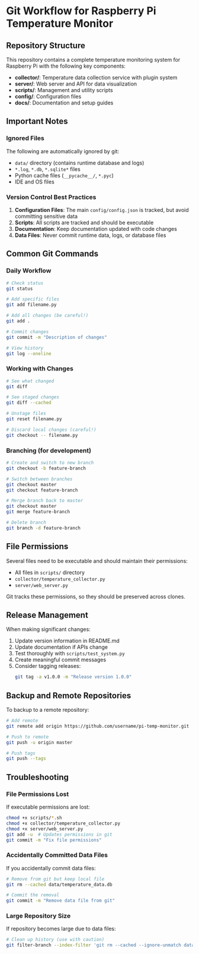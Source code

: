 # Git Workflow for Raspberry Pi Temperature Monitor

## Repository Structure

This repository contains a complete temperature monitoring system for Raspberry Pi with the following key components:

- **collector/**: Temperature data collection service with plugin system
- **server/**: Web server and API for data visualization
- **scripts/**: Management and utility scripts
- **config/**: Configuration files
- **docs/**: Documentation and setup guides

## Important Notes

### Ignored Files
The following are automatically ignored by git:
- `data/` directory (contains runtime database and logs)
- `*.log`, `*.db`, `*.sqlite*` files
- Python cache files (`__pycache__/`, `*.pyc`)
- IDE and OS files

### Version Control Best Practices

1. **Configuration Files**: The main `config/config.json` is tracked, but avoid committing sensitive data
2. **Scripts**: All scripts are tracked and should be executable
3. **Documentation**: Keep documentation updated with code changes
4. **Data Files**: Never commit runtime data, logs, or database files

## Common Git Commands

### Daily Workflow
```bash
# Check status
git status

# Add specific files
git add filename.py

# Add all changes (be careful!)
git add .

# Commit changes
git commit -m "Description of changes"

# View history
git log --oneline
```

### Working with Changes
```bash
# See what changed
git diff

# See staged changes
git diff --cached

# Unstage files
git reset filename.py

# Discard local changes (careful!)
git checkout -- filename.py
```

### Branching (for development)
```bash
# Create and switch to new branch
git checkout -b feature-branch

# Switch between branches
git checkout master
git checkout feature-branch

# Merge branch back to master
git checkout master
git merge feature-branch

# Delete branch
git branch -d feature-branch
```

## File Permissions

Several files need to be executable and should maintain their permissions:
- All files in `scripts/` directory
- `collector/temperature_collector.py`
- `server/web_server.py`

Git tracks these permissions, so they should be preserved across clones.

## Release Management

When making significant changes:

1. Update version information in README.md
2. Update documentation if APIs change
3. Test thoroughly with `scripts/test_system.py`
4. Create meaningful commit messages
5. Consider tagging releases:
   ```bash
   git tag -a v1.0.0 -m "Release version 1.0.0"
   ```

## Backup and Remote Repositories

To backup to a remote repository:
```bash
# Add remote
git remote add origin https://github.com/username/pi-temp-monitor.git

# Push to remote
git push -u origin master

# Push tags
git push --tags
```

## Troubleshooting

### File Permissions Lost
If executable permissions are lost:
```bash
chmod +x scripts/*.sh
chmod +x collector/temperature_collector.py
chmod +x server/web_server.py
git add -u  # Updates permissions in git
git commit -m "Fix file permissions"
```

### Accidentally Committed Data Files
If you accidentally commit data files:
```bash
# Remove from git but keep local file
git rm --cached data/temperature_data.db

# Commit the removal
git commit -m "Remove data file from git"
```

### Large Repository Size
If repository becomes large due to data files:
```bash
# Clean up history (use with caution)
git filter-branch --index-filter 'git rm --cached --ignore-unmatch data/*' HEAD
```
